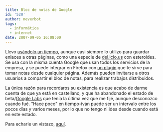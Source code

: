 ```yaml
---
title: Bloc de notas de Google
id: '520'
author: neverbot
tags:
  - informática
  - internet
date: 2007-09-05 16:08:00
---
```


Llevo [usándolo un tiempo](/servicios-on-line-google-i-love-u/), aunque casi siempre lo utilizo para guardar enlaces a otras páginas, como una especie de [del.icio.us](http://del.icio.us/) con esteroides. Se usa con la misma cuenta Google que usan todos los servicios de la empresa, y se puede integrar en Firefox con [un plugin](http://www.google.com/notebook/download?hl=es) que te sirve para tomar notas desde cualquier página. Además pueden invitarse a otros usuarios a compartir el bloc de notas, para realizar trabajos distribuidos.

La única razón para recordaros su existencia es que acabo de darme cuenta de que ya está en castellano, y que ha abandonado el estado de beta/[Google Labs](http://labs.google.es/) que tenía la última vez que me fijé, aunque desconozco cuando fué. "Hace poco" en tiempo-iván puede ser un intervalo entre los pocos días y varios meses, por lo que no tengo ni idea desde cuando está en este estado.

Para echarle un vistazo, [aquí](http://www.google.com/notebook/).